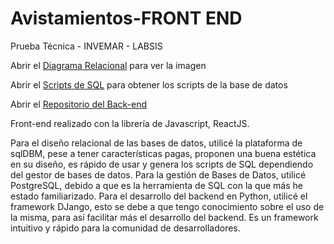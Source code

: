 # Avistamientos-FRONT END
Prueba Técnica - INVEMAR - LABSIS

Abrir el [Diagrama Relacional](https://drive.google.com/file/d/1cNbTQfM5wYa_tH-DxrNdNDr_iB1q02go/view?usp=sharing) para ver la imagen

Abrir el [Scripts de SQL](https://drive.google.com/file/d/1F2vQCVHHeurNycWOO8PmvoQt7gvREUSH/view?usp=sharing) para obtener los scripts de la base de datos

Abrir el [Repositorio del Back-end](https://github.com/derekcantillo/Avistamientos-API)

Front-end realizado con la librería de Javascript, ReactJS.

Para el diseño relacional de las bases de datos, utilicé la plataforma de sqlDBM, pese a tener características pagas, proponen una buena estética en su diseño, es rápido de usar y genera los scripts de SQL dependiendo del gestor de bases de datos. Para la gestión de Bases de Datos, utilicé PostgreSQL, debido a que es la herramienta de SQL con la que más he estado familiarizado. Para el desarrollo del backend en Python, utilicé el framework DJango, esto se debe a que tengo conocimiento sobre el uso de la misma, para así facilitar más el desarrollo del backend. Es un framework intuitivo y rápido para la comunidad de desarrolladores. 
